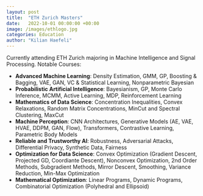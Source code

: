 ```yaml
---
layout: post
title:  "ETH Zurich Masters"
date:   2022-10-01 00:00:00 +00:00
image: /images/ethlogo.jpg
categories: Education
author: "Kilian Haefeli"
---
```

Currently attending ETH Zurich majoring in Machine Intelligence and Signal Processing.
Notable Courses:
- __Advanced Machine Learning__: Density Estimation, GMM, GP, Boosting & Bagging, VAE, GAN, VC & Statistical Learning, Nonparametric Bayesian
- __Probabilistic Artificial Intelligence__: Bayesianism, GP, Monte Carlo Inference, MCMM, Active Learning, MDP, Reinforcement Learning
- __Mathematics of Data Science__: Concentration Inequalities, Convex Relaxations, Random Matrix Concentrations, MinCut and Spectral Clustering, MaxCut
- __Machine Perception__: CNN Architectures, Generative Models (AE, VAE, HVAE, DDPM, GAN, Flow), Transformers, Contrastive Learning, Parametric Body Models
- __Reliable and Trustworthy AI__: Robustness, Adversarial Attacks, Differential Privacy, Synthetic Data, Fairness
- __Optimization for Data Science__: Convex Optimization (Gradient Descent, Projected GD, Coordiante Descent), Nonconvex Optimization, 2nd Order Methods, Subgradient Methods, Mirror Descent, Smoothing, Variance Reduction, Min-Max Optimization
- __Mathematical Optimization__: Linear Programs, Dynamic Programs, Combinatorial Optimization (Polyhedral and Ellipsoid)